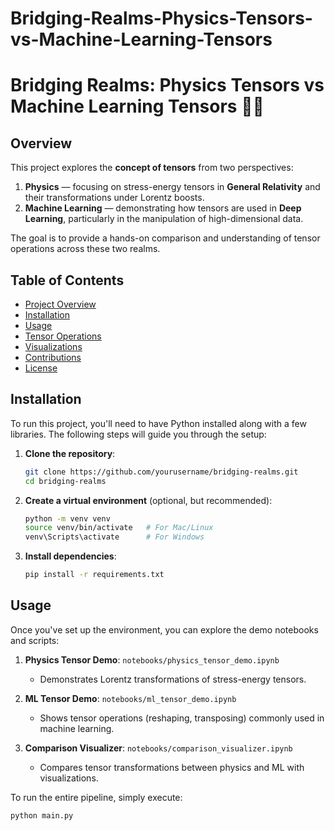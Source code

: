 # Bridging-Realms-Physics-Tensors-vs-Machine-Learning-Tensors
# Bridging Realms: Physics Tensors vs Machine Learning Tensors 🌌🤖

## Overview

This project explores the **concept of tensors** from two perspectives:
1. **Physics** — focusing on stress-energy tensors in **General Relativity** and their transformations under Lorentz boosts.
2. **Machine Learning** — demonstrating how tensors are used in **Deep Learning**, particularly in the manipulation of high-dimensional data.

The goal is to provide a hands-on comparison and understanding of tensor operations across these two realms.

## Table of Contents
- [Project Overview](#overview)
- [Installation](#installation)
- [Usage](#usage)
- [Tensor Operations](#tensor-operations)
- [Visualizations](#visualizations)
- [Contributions](#contributions)
- [License](#license)

## Installation

To run this project, you'll need to have Python installed along with a few libraries. The following steps will guide you through the setup:

1. **Clone the repository**:
    ```bash
    git clone https://github.com/yourusername/bridging-realms.git
    cd bridging-realms
    ```

2. **Create a virtual environment** (optional, but recommended):
    ```bash
    python -m venv venv
    source venv/bin/activate   # For Mac/Linux
    venv\Scripts\activate      # For Windows
    ```

3. **Install dependencies**:
    ```bash
    pip install -r requirements.txt
    ```

## Usage

Once you've set up the environment, you can explore the demo notebooks and scripts:

1. **Physics Tensor Demo**: `notebooks/physics_tensor_demo.ipynb`
    - Demonstrates Lorentz transformations of stress-energy tensors.
   
2. **ML Tensor Demo**: `notebooks/ml_tensor_demo.ipynb`
    - Shows tensor operations (reshaping, transposing) commonly used in machine learning.

3. **Comparison Visualizer**: `notebooks/comparison_visualizer.ipynb`
    - Compares tensor transformations between physics and ML with visualizations.

To run the entire pipeline, simply execute:

```bash
python main.py
```

